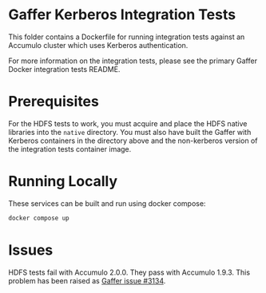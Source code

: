 Gaffer Kerberos Integration Tests
=================================
This folder contains a Dockerfile for running integration tests against an Accumulo cluster which uses Kerberos authentication.

For more information on the integration tests, please see the primary Gaffer Docker integration tests README.

# Prerequisites
For the HDFS tests to work, you must acquire and place the HDFS native libraries into the `native` directory.
You must also have built the Gaffer with Kerberos containers in the directory above and the non-kerberos
version of the integration tests container image. 

# Running Locally
These services can be built and run using docker compose:
```bash
docker compose up
```

# Issues
HDFS tests fail with Accumulo 2.0.0. They pass with Accumulo 1.9.3. This problem has been raised as [Gaffer issue #3134](https://github.com/gchq/Gaffer/issues/3134).